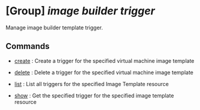 # [Group] _image builder trigger_

Manage image builder template trigger.

## Commands

- [create](/Commands/image/builder/trigger/_create.md)
: Create a trigger for the specified virtual machine image template

- [delete](/Commands/image/builder/trigger/_delete.md)
: Delete a trigger for the specified virtual machine image template

- [list](/Commands/image/builder/trigger/_list.md)
: List all triggers for the specified Image Template resource

- [show](/Commands/image/builder/trigger/_show.md)
: Get the specified trigger for the specified image template resource
